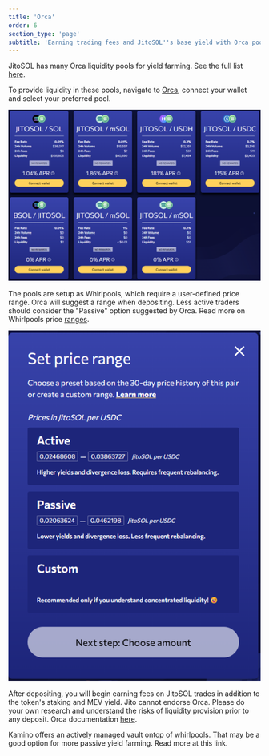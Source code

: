 ```yaml
---
title: 'Orca'
order: 6
section_type: 'page'
subtitle: 'Earning trading fees and JitoSOL''s base yield with Orca pools'
---
```



JitoSOL has many Orca liquidity pools for yield farming. See the full list [here](https://www.orca.so/whirlpools/browse?tokenMint=J1toso1uCk3RLmjorhTtrVwY9HJ7X8V9yYac6Y7kGCPn).

To provide liquidity in these pools, navigate to [Orca](https://www.orca.so/whirlpools/browse?tokenMint=J1toso1uCk3RLmjorhTtrVwY9HJ7X8V9yYac6Y7kGCPn), connect your wallet and select your preferred pool.

![Orca 1](/shared/images/jitosol/Orca_1.webp)

The pools are setup as Whirlpools, which require a user-defined price range. Orca will suggest a range when depositing. Less active traders should consider the "Passive" option suggested by Orca. Read more on Whirlpools price [ranges](https://docs.orca.so/orca-for-liquidity-providers/master#how-are-the-preset-price-ranges-calculated-and-how-do-you-create-a-custom-range).

![Orca 2](/shared/images/jitosol/Orca_2.png)

After depositing, you will begin earning fees on JitoSOL trades in addition to the token's staking and MEV yield. Jito cannot endorse Orca. Please do your own research and understand the risks of liquidity provision prior to any deposit. Orca documentation [here](https://docs.orca.so/orca-for-liquidity-providers/how-to-provide-liquidity-on-orca).

Kamino offers an actively managed vault ontop of whirlpools. That may be a good option for more passive yield farming. Read more at this link.

